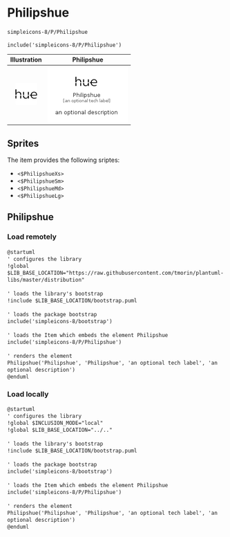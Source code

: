 # Philipshue


```text
simpleicons-8/P/Philipshue
```

```text
include('simpleicons-8/P/Philipshue')
```



| Illustration | Philipshue |
| :---: | :---: |
| ![illustration for Illustration](../../simpleicons-8/P/Philipshue.png) | ![illustration for Philipshue](../../simpleicons-8/P/Philipshue.Local.png) |



## Sprites
The item provides the following sriptes:

- `<$PhilipshueXs>`
- `<$PhilipshueSm>`
- `<$PhilipshueMd>`
- `<$PhilipshueLg>`





## Philipshue

### Load remotely
```plantuml
@startuml
' configures the library
!global $LIB_BASE_LOCATION="https://raw.githubusercontent.com/tmorin/plantuml-libs/master/distribution"

' loads the library's bootstrap
!include $LIB_BASE_LOCATION/bootstrap.puml

' loads the package bootstrap
include('simpleicons-8/bootstrap')

' loads the Item which embeds the element Philipshue
include('simpleicons-8/P/Philipshue')

' renders the element
Philipshue('Philipshue', 'Philipshue', 'an optional tech label', 'an optional description')
@enduml
```

### Load locally
```plantuml
@startuml
' configures the library
!global $INCLUSION_MODE="local"
!global $LIB_BASE_LOCATION="../.."

' loads the library's bootstrap
!include $LIB_BASE_LOCATION/bootstrap.puml

' loads the package bootstrap
include('simpleicons-8/bootstrap')

' loads the Item which embeds the element Philipshue
include('simpleicons-8/P/Philipshue')

' renders the element
Philipshue('Philipshue', 'Philipshue', 'an optional tech label', 'an optional description')
@enduml
```


